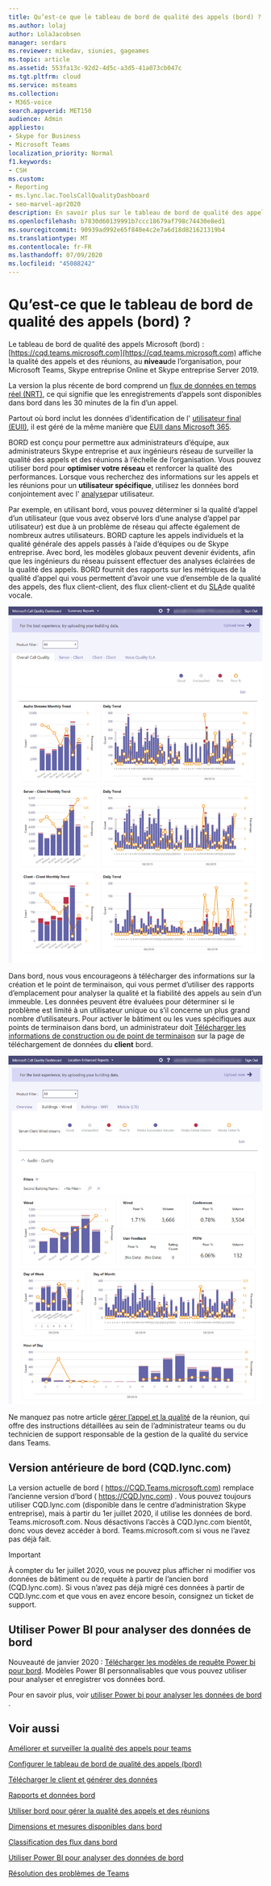 ```yaml
---
title: Qu’est-ce que le tableau de bord de qualité des appels (bord) ?
ms.author: lolaj
author: LolaJacobsen
manager: serdars
ms.reviewer: mikedav, siunies, gageames
ms.topic: article
ms.assetid: 553fa13c-92d2-4d5c-a3d5-41a073cb047c
ms.tgt.pltfrm: cloud
ms.service: msteams
ms.collection:
- M365-voice
search.appverid: MET150
audience: Admin
appliesto:
- Skype for Business
- Microsoft Teams
localization_priority: Normal
f1.keywords:
- CSH
ms.custom:
- Reporting
- ms.lync.lac.ToolsCallQualityDashboard
- seo-marvel-apr2020
description: En savoir plus sur le tableau de bord de qualité des appels (bord) et sur son utilisation pour afficher des rapports sur la réunion et la qualité d’appel dans Microsoft Teams.
ms.openlocfilehash: b7830d60139991b7ccc18679af798c74430e8ed1
ms.sourcegitcommit: 90939ad992e65f840e4c2e7a6d18d821621319b4
ms.translationtype: MT
ms.contentlocale: fr-FR
ms.lasthandoff: 07/09/2020
ms.locfileid: "45088242"
---
```

# <a name="what-is-call-quality-dashboard-cqd"></a>Qu’est-ce que le tableau de bord de qualité des appels (bord) ?

Le tableau de bord de qualité des appels Microsoft (bord) : [https://cqd.teams.microsoft.com](https://cqd.teams.microsoft.com) affiche la qualité des appels et des réunions, au **niveau**de l’organisation, pour Microsoft Teams, Skype entreprise Online et Skype entreprise Server 2019. 

  
La version la plus récente de bord comprend un [flux de données en temps réel (NRT)](CQD-data-and-reports.md), ce qui signifie que les enregistrements d’appels sont disponibles dans bord dans les 30 minutes de la fin d’un appel.

Partout où bord inclut les données d’identification de l' [utilisateur final (EUII)](CQD-data-and-reports.md#euii-data), il est géré de la même manière que [EUII dans Microsoft 365](https://docs.microsoft.com/office365/Enterprise/office-365-data-retention-deletion-and-destruction-overview).

BORD est conçu pour permettre aux administrateurs d’équipe, aux administrateurs Skype entreprise et aux ingénieurs réseau de surveiller la qualité des appels et des réunions à l’échelle de l’organisation. Vous pouvez utiliser bord pour **optimiser votre réseau** et renforcer la qualité des performances. Lorsque vous recherchez des informations sur les appels et les réunions pour un **utilisateur spécifique**, utilisez les données bord conjointement avec l' [analyse](use-call-analytics-to-troubleshoot-poor-call-quality.md)par utilisateur.

Par exemple, en utilisant bord, vous pouvez déterminer si la qualité d’appel d’un utilisateur (que vous avez observé lors d’une analyse d’appel par utilisateur) est due à un problème de réseau qui affecte également de nombreux autres utilisateurs. BORD capture les appels individuels et la qualité générale des appels passés à l’aide d’équipes ou de Skype entreprise. Avec bord, les modèles globaux peuvent devenir évidents, afin que les ingénieurs du réseau puissent effectuer des analyses éclairées de la qualité des appels. BORD fournit des rapports sur les métriques de la qualité d’appel qui vous permettent d’avoir une vue d’ensemble de la qualité des appels, des flux client-client, des flux client-client et du [SLA](https://go.microsoft.com/fwlink/p/?linkid=846252)de qualité vocale. 
  
![Capture d’écran du tableau de bord de qualité des appels.](media/teams-difference-between-call-analytics-and-call-quality-dashboard-image3.png)

Dans bord, nous vous encourageons à télécharger des informations sur la création et le point de terminaison, qui vous permet d’utiliser des rapports d’emplacement pour analyser la qualité et la fiabilité des appels au sein d’un immeuble. Les données peuvent être évaluées pour déterminer si le problème est limité à un utilisateur unique ou s’il concerne un plus grand nombre d’utilisateurs. Pour activer le bâtiment ou les vues spécifiques aux points de terminaison dans bord, un administrateur doit [Télécharger les informations de construction ou de point de terminaison](CQD-upload-tenant-building-data.md) sur la page de téléchargement de données du **client** bord.

![Capture d’écran des rapports d’emplacement du tableau de bord de qualité des appels.](media/teams-difference-between-call-analytics-and-call-quality-dashboard-image4.png)

Ne manquez pas notre article [gérer l’appel et la qualité](quality-of-experience-review-guide.md) de la réunion, qui offre des instructions détaillées au sein de l’administrateur teams ou du technicien de support responsable de la gestion de la qualité du service dans Teams.

## <a name="older-version-of-cqd-cqdlynccom"></a>Version antérieure de bord (CQD.lync.com)

La version actuelle de bord ( https://CQD.Teams.microsoft.com) remplace l’ancienne version d’bord ( https://CQD.lync.com) . Vous pouvez toujours utiliser CQD.lync.com (disponible dans le centre d’administration Skype entreprise), mais à partir du 1er juillet 2020, il utilise les données de bord. Teams.microsoft.com. Nous désactivons l’accès à CQD.lync.com bientôt, donc vous devez accéder à bord. Teams.microsoft.com si vous ne l’avez pas déjà fait.

> [!IMPORTANT]
> À compter du 1er juillet 2020, vous ne pouvez plus afficher ni modifier vos données de bâtiment ou de requête à partir de l’ancien bord (CQD.lync.com). Si vous n’avez pas déjà migré ces données à partir de CQD.lync.com et que vous en avez encore besoin, consignez un ticket de support.

## <a name="use-power-bi-to-analyze-cqd-data"></a>Utiliser Power BI pour analyser des données de bord

Nouveauté de janvier 2020 : [Télécharger les modèles de requête Power bi pour bord](https://github.com/MicrosoftDocs/OfficeDocs-SkypeForBusiness/blob/live/Teams/downloads/CQD-Power-BI-query-templates.zip?raw=true). Modèles Power BI personnalisables que vous pouvez utiliser pour analyser et enregistrer vos données bord.

Pour en savoir plus, voir [utiliser Power bi pour analyser les données de bord](CQD-Power-BI-query-templates.md) .



## <a name="related-topics"></a>Voir aussi

[Améliorer et surveiller la qualité des appels pour teams](monitor-call-quality-qos.md)

[Configurer le tableau de bord de qualité des appels (bord)](turning-on-and-using-call-quality-dashboard.md)

[Télécharger le client et générer des données](CQD-upload-tenant-building-data.md)

[Rapports et données bord](CQD-data-and-reports.md)

[Utiliser bord pour gérer la qualité des appels et des réunions](quality-of-experience-review-guide.md)

[Dimensions et mesures disponibles dans bord](dimensions-and-measures-available-in-call-quality-dashboard.md)

[Classification des flux dans bord](stream-classification-in-call-quality-dashboard.md)

[Utiliser Power BI pour analyser des données de bord](CQD-Power-BI-query-templates.md)


[Résolution des problèmes de Teams](https://docs.microsoft.com/MicrosoftTeams/troubleshoot/teams)